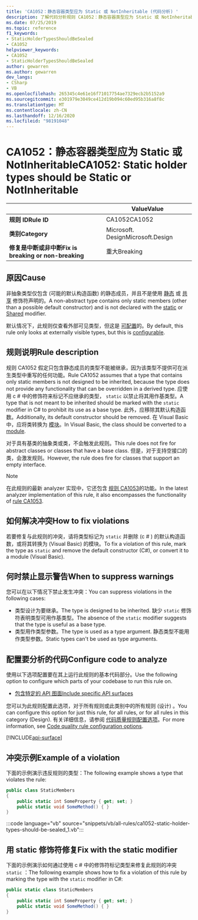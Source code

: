 ```yaml
---
title: 'CA1052：静态容器类型应为 Static 或 NotInheritable (代码分析) '
description: 了解代码分析规则 CA1052：静态容器类型应为 Static 或 NotInheritable
ms.date: 07/25/2019
ms.topic: reference
f1_keywords:
- StaticHolderTypesShouldBeSealed
- CA1052
helpviewer_keywords:
- CA1052
- StaticHolderTypesShouldBeSealed
author: gewarren
ms.author: gewarren
dev_langs:
- CSharp
- VB
ms.openlocfilehash: 265345c4e61e16f71017754ae7329ecb2b5152a9
ms.sourcegitcommit: e301979e3049ce412d19b094c60ed95b316a8f8c
ms.translationtype: MT
ms.contentlocale: zh-CN
ms.lasthandoff: 12/16/2020
ms.locfileid: "98191048"
---
```

# <a name="ca1052-static-holder-types-should-be-static-or-notinheritable"></a><span data-ttu-id="a9a1c-103">CA1052：静态容器类型应为 Static 或 NotInheritable</span><span class="sxs-lookup"><span data-stu-id="a9a1c-103">CA1052: Static holder types should be Static or NotInheritable</span></span>

| | <span data-ttu-id="a9a1c-104">Value</span><span class="sxs-lookup"><span data-stu-id="a9a1c-104">Value</span></span> |
|-|-|
| <span data-ttu-id="a9a1c-105">**规则 ID**</span><span class="sxs-lookup"><span data-stu-id="a9a1c-105">**Rule ID**</span></span> |<span data-ttu-id="a9a1c-106">CA1052</span><span class="sxs-lookup"><span data-stu-id="a9a1c-106">CA1052</span></span>|
| <span data-ttu-id="a9a1c-107">**类别**</span><span class="sxs-lookup"><span data-stu-id="a9a1c-107">**Category**</span></span> |<span data-ttu-id="a9a1c-108">Microsoft. Design</span><span class="sxs-lookup"><span data-stu-id="a9a1c-108">Microsoft.Design</span></span>|
| <span data-ttu-id="a9a1c-109">**修复是中断或非中断**</span><span class="sxs-lookup"><span data-stu-id="a9a1c-109">**Fix is breaking or non-breaking**</span></span> |<span data-ttu-id="a9a1c-110">重大</span><span class="sxs-lookup"><span data-stu-id="a9a1c-110">Breaking</span></span>|

## <a name="cause"></a><span data-ttu-id="a9a1c-111">原因</span><span class="sxs-lookup"><span data-stu-id="a9a1c-111">Cause</span></span>

<span data-ttu-id="a9a1c-112">非抽象类型仅包含 (可能的默认构造函数) 的静态成员，并且不是使用 [静态](../../../csharp/language-reference/keywords/static.md) 或 [共享](../../../visual-basic/language-reference/modifiers/shared.md) 修饰符声明的。</span><span class="sxs-lookup"><span data-stu-id="a9a1c-112">A non-abstract type contains only static members (other than a possible default constructor) and is not declared with the [static](../../../csharp/language-reference/keywords/static.md) or [Shared](../../../visual-basic/language-reference/modifiers/shared.md) modifier.</span></span>

<span data-ttu-id="a9a1c-113">默认情况下，此规则仅查看外部可见类型，但这是 [可配置](#configure-code-to-analyze)的。</span><span class="sxs-lookup"><span data-stu-id="a9a1c-113">By default, this rule only looks at externally visible types, but this is [configurable](#configure-code-to-analyze).</span></span>

## <a name="rule-description"></a><span data-ttu-id="a9a1c-114">规则说明</span><span class="sxs-lookup"><span data-stu-id="a9a1c-114">Rule description</span></span>

<span data-ttu-id="a9a1c-115">规则 CA1052 假定只包含静态成员的类型不能被继承，因为该类型不提供可在派生类型中重写的任何功能。</span><span class="sxs-lookup"><span data-stu-id="a9a1c-115">Rule CA1052 assumes that a type that contains only static members is not designed to be inherited, because the type does not provide any functionality that can be overridden in a derived type.</span></span> <span data-ttu-id="a9a1c-116">应使用 c # 中的修饰符来标记不应继承的类型， `static` 以禁止将其用作基类型。</span><span class="sxs-lookup"><span data-stu-id="a9a1c-116">A type that is not meant to be inherited should be marked with the `static` modifier in C# to prohibit its use as a base type.</span></span> <span data-ttu-id="a9a1c-117">此外，应移除其默认构造函数。</span><span class="sxs-lookup"><span data-stu-id="a9a1c-117">Additionally, its default constructor should be removed.</span></span> <span data-ttu-id="a9a1c-118">在 Visual Basic 中，应将类转换为 [模块](../../../visual-basic/language-reference/statements/module-statement.md)。</span><span class="sxs-lookup"><span data-stu-id="a9a1c-118">In Visual Basic, the class should be converted to a [module](../../../visual-basic/language-reference/statements/module-statement.md).</span></span>

<span data-ttu-id="a9a1c-119">对于具有基类的抽象类或类，不会触发此规则。</span><span class="sxs-lookup"><span data-stu-id="a9a1c-119">This rule does not fire for abstract classes or classes that have a base class.</span></span> <span data-ttu-id="a9a1c-120">但是，对于支持空接口的类，会激发规则。</span><span class="sxs-lookup"><span data-stu-id="a9a1c-120">However, the rule does fire for classes that support an empty interface.</span></span>

> [!NOTE]
> <span data-ttu-id="a9a1c-121">在此规则的最新 analyzer 实现中，它还包含 [规则 CA1053](ca1053.md)的功能。</span><span class="sxs-lookup"><span data-stu-id="a9a1c-121">In the latest analyzer implementation of this rule, it also encompasses the functionality of [rule CA1053](ca1053.md).</span></span>

## <a name="how-to-fix-violations"></a><span data-ttu-id="a9a1c-122">如何解决冲突</span><span class="sxs-lookup"><span data-stu-id="a9a1c-122">How to fix violations</span></span>

<span data-ttu-id="a9a1c-123">若要修复与此规则的冲突，请将类型标记为 `static` 并删除 (c # ) 的默认构造函数，或将其转换为 (Visual Basic) 的模块。</span><span class="sxs-lookup"><span data-stu-id="a9a1c-123">To fix a violation of this rule, mark the type as `static` and remove the default constructor (C#), or convert it to a module (Visual Basic).</span></span>

## <a name="when-to-suppress-warnings"></a><span data-ttu-id="a9a1c-124">何时禁止显示警告</span><span class="sxs-lookup"><span data-stu-id="a9a1c-124">When to suppress warnings</span></span>

<span data-ttu-id="a9a1c-125">您可以在以下情况下禁止发生冲突：</span><span class="sxs-lookup"><span data-stu-id="a9a1c-125">You can suppress violations in the following cases:</span></span>

- <span data-ttu-id="a9a1c-126">类型设计为要继承。</span><span class="sxs-lookup"><span data-stu-id="a9a1c-126">The type is designed to be inherited.</span></span> <span data-ttu-id="a9a1c-127">缺少 `static` 修饰符表明类型可用作基类型。</span><span class="sxs-lookup"><span data-stu-id="a9a1c-127">The absence of the `static` modifier suggests that the type is useful as a base type.</span></span>
- <span data-ttu-id="a9a1c-128">类型用作类型参数。</span><span class="sxs-lookup"><span data-stu-id="a9a1c-128">The type is used as a type argument.</span></span> <span data-ttu-id="a9a1c-129">静态类型不能用作类型参数。</span><span class="sxs-lookup"><span data-stu-id="a9a1c-129">Static types can't be used as type arguments.</span></span>

## <a name="configure-code-to-analyze"></a><span data-ttu-id="a9a1c-130">配置要分析的代码</span><span class="sxs-lookup"><span data-stu-id="a9a1c-130">Configure code to analyze</span></span>

<span data-ttu-id="a9a1c-131">使用以下选项配置要在其上运行此规则的基本代码部分。</span><span class="sxs-lookup"><span data-stu-id="a9a1c-131">Use the following option to configure which parts of your codebase to run this rule on.</span></span>

- [<span data-ttu-id="a9a1c-132">包含特定的 API 图面</span><span class="sxs-lookup"><span data-stu-id="a9a1c-132">Include specific API surfaces</span></span>](#include-specific-api-surfaces)

<span data-ttu-id="a9a1c-133">您可以为此规则配置此选项，对于所有规则或此类别中的所有规则 (设计) 。</span><span class="sxs-lookup"><span data-stu-id="a9a1c-133">You can configure this option for just this rule, for all rules, or for all rules in this category (Design).</span></span> <span data-ttu-id="a9a1c-134">有关详细信息，请参阅 [代码质量规则配置选项](../code-quality-rule-options.md)。</span><span class="sxs-lookup"><span data-stu-id="a9a1c-134">For more information, see [Code quality rule configuration options](../code-quality-rule-options.md).</span></span>

[!INCLUDE[api-surface](~/includes/code-analysis/api-surface.md)]

## <a name="example-of-a-violation"></a><span data-ttu-id="a9a1c-135">冲突示例</span><span class="sxs-lookup"><span data-stu-id="a9a1c-135">Example of a violation</span></span>

<span data-ttu-id="a9a1c-136">下面的示例演示违反规则的类型：</span><span class="sxs-lookup"><span data-stu-id="a9a1c-136">The following example shows a type that violates the rule:</span></span>

```csharp
public class StaticMembers
{
    public static int SomeProperty { get; set; }
    public static void SomeMethod() { }
}
```

:::code language="vb" source="snippets/vb/all-rules/ca1052-static-holder-types-should-be-sealed_1.vb":::

## <a name="fix-with-the-static-modifier"></a><span data-ttu-id="a9a1c-137">用 static 修饰符修复</span><span class="sxs-lookup"><span data-stu-id="a9a1c-137">Fix with the static modifier</span></span>

<span data-ttu-id="a9a1c-138">下面的示例演示如何通过使用 c # 中的修饰符标记类型来修复此规则的冲突 `static` ：</span><span class="sxs-lookup"><span data-stu-id="a9a1c-138">The following example shows how to fix a violation of this rule by marking the type with the `static` modifier in C#:</span></span>

```csharp
public static class StaticMembers
{
    public static int SomeProperty { get; set; }
    public static void SomeMethod() { }
}
```
